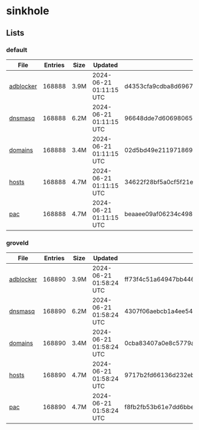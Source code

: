 # sinkhole

## Lists

### default

|File|Entries|Size|Updated|Hash|
|-|-|-|-|-|
|[adblocker](https://raw.githubusercontent.com/groveld/sinkhole/lists/default/adblocker.txt)|168888|3.9M|2024-06-21 01:11:15 UTC|d4353cfa9cdba8d6967f6e29b77047cef345bfdcacff33dec8dd7f2aadcffcaf|
|[dnsmasq](https://raw.githubusercontent.com/groveld/sinkhole/lists/default/dnsmasq.txt)|168888|6.2M|2024-06-21 01:11:15 UTC|96648dde7d60698065c09f956bf1815e9bef51d824a184bcb1efbf118b81b830|
|[domains](https://raw.githubusercontent.com/groveld/sinkhole/lists/default/domains.txt)|168888|3.4M|2024-06-21 01:11:15 UTC|02d5bd49e211971869554a5c4f2e2f5f782089e2d7cd89c7f033d820d1a5eb62|
|[hosts](https://raw.githubusercontent.com/groveld/sinkhole/lists/default/hosts.txt)|168888|4.7M|2024-06-21 01:11:15 UTC|34622f28bf5a0cf5f21e4b1afbc10ddea6c875887ff013d53affae2f2c7463cc|
|[pac](https://raw.githubusercontent.com/groveld/sinkhole/lists/default/pac.txt)|168888|4.7M|2024-06-21 01:11:15 UTC|beaaee09af06234c498508d238bd867265e7d65c407018f1daa530ad372858c9|

### groveld

|File|Entries|Size|Updated|Hash|
|-|-|-|-|-|
|[adblocker](https://raw.githubusercontent.com/groveld/sinkhole/lists/groveld/adblocker.txt)|168890|3.9M|2024-06-21 01:58:24 UTC|ff73f4c51a64947bb4467d1074b18bf4964453e84b64ade99715418f007ef30f|
|[dnsmasq](https://raw.githubusercontent.com/groveld/sinkhole/lists/groveld/dnsmasq.txt)|168890|6.2M|2024-06-21 01:58:24 UTC|4307f06aebcb1a4ee54df6ac2de88c80f18b1a3847a881c7321c2b1dc77faddc|
|[domains](https://raw.githubusercontent.com/groveld/sinkhole/lists/groveld/domains.txt)|168890|3.4M|2024-06-21 01:58:24 UTC|0cba83407a0e8c5779ac8f05a272a5e10f506204943a9cb3ede03362b5d6e0a0|
|[hosts](https://raw.githubusercontent.com/groveld/sinkhole/lists/groveld/hosts.txt)|168890|4.7M|2024-06-21 01:58:24 UTC|9717b2fd66136d232ebd9ac0d46121febd67e2ecdf090d59196895ef102bcdf6|
|[pac](https://raw.githubusercontent.com/groveld/sinkhole/lists/groveld/pac.txt)|168890|4.7M|2024-06-21 01:58:24 UTC|f8fb2fb53b61e7dd6bbe7cceccd389398f7ec80a4d5e39116866dbf46b09b844|
